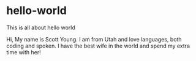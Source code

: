 # hello-world
This is all about hello world

Hi, My name is Scott Young. I am from Utah and love languages, both coding and spoken. I have the best wife in the world and spend my
extra time with her!
